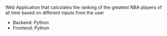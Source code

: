 Web Application that calculates the ranking of the greatest NBA players of all time based on different inputs from the user
- Backend: Python
- Frontend: Python
